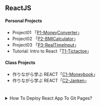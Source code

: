 ## **ReactJS**

#### **Personal Projects**
* Project01 「[P1-MoneyConverter](https://github.com/s20016/ReactJS/tree/convert-currency)」
* Project02 「[P2-BMICalculator](https://github.com/s20016/ReactJS/tree/bmi)」
* Project03 「[P3-RealTimeInput](https://github.com/s20016/ReactJS/tree/rt-input)」
* Tutorial: Intro to React「[T1-Tictactoe](https://github.com/s20016/ReactJS/tree/tictactoe)」

#### **Class Projects**
* 作りながら学ぶ REACT「[C1-Moneybook](https://github.com/s20016/ReactJS/tree/moneybook)」
* 作りながら学ぶ REACT「[C2-Janken](https://github.com/s20016/ReactJS/tree/janken)」


#
<details>
<summary>How To Deploy React App To Git Pages?</summary>

```bash
# Create a new react-app
npx create-react-app <app-name>
cd <app-name>
npm start

# Open browser and check React App in http://localhost:3000/
# Create new repository in Github. Then copy the URL.

# Back to Terminal
npm add gh-pages
git add .
git commit -m "Initial Commit"
git remote add origin <URL>
git push -u origin master

# Open browser
# Refresh Page > Go to Settings > Github Pages > Select "master" branch > save

```
```bash
# Back to Terminal, open package.json
nvim package.json

# Add the following lines...
//... 
"homepage": "http://<username>.github.io/<react-pages>"

"scripts": {
  //...
  "predeploy": "npm run build",
  "deploy": "gh-pages -d build"
}

# Save and exit
```

```bash
# Finally deploy React App to Git Pages

git add .
git commit -m "Modified Github Pages config."
npm run deploy

# Open browser
# Refresh Page > Got to Settings > Github Pages > Select "gh-pages" branch > save

# Congrats!
```
</details>